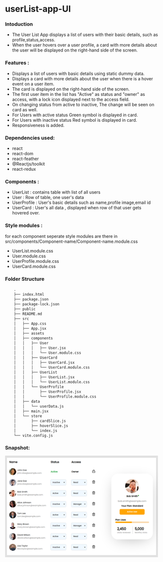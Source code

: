 # userList-app-UI

### Intoduction

- The User List App displays a list of users with their basic details, such as profile,status,access.
- When the user hovers over a user profile, a card with more details about the user will be displayed on the right-hand side of the screen.

### Features :

- Displays a list of users with basic details using static dummy data.
- Displays a card with more details about the user when there is a hover event on a user item.
- The card is displayed on the right-hand side of the screen.
- The first user item in the list has "Active" as status and "owner" as access, with a lock icon displayed next to the access field.
- On changing status from active to inactive, The change will be seen on card as well.
- For Users with active status Green symbol is displayed in card.
- For Users with inactive status Red symbol is displayed in card.
- Responsiveness is added.

### Dependencies used:

- react
- react-dom
- react-feather
- @Reactjs/toolkit
- react-redux

### Components :

- UserList : contains table with list of all users
- User : Row of table, one user's data
- UserProfile : User's basic details such as name,profile image,email id
- UserCard : User's all data , displayed when row of that user gets hovered over.

### Style modules :

for each component seperate style modules are there in src/components/Component-name/Component-name.module.css

- UserList.module.css
- User.module.css
- UserProfile.module.css
- UserCard.module.css

### Folder Structure

        .
        ├── index.html
        ├── package.json
        ├── package-lock.json
        ├── public
        ├── README.md
        ├── src
        │   ├── App.css
        │   ├── App.jsx
        │   ├── assets
        │   ├── components
        │   │   ├── User
        │   │   │   ├── User.jsx
        │   │   │   └── User.module.css
        │   │   ├── UserCard
        │   │   │   ├── UserCard.jsx
        │   │   │   └── UserCard.module.css
        │   │   ├── UserList
        │   │   │   ├── UserList.jsx
        │   │   │   └── UserList.module.css
        │   │   └── UserProfile
        │   │       ├── UserProfile.jsx
        │   │       └── UserProfile.module.css
        │   ├── data
        │   │   └── userData.js
        │   ├── main.jsx
        │   └── store
        │       ├── cardSlice.js
        │       ├── hoverSlice.js
        │       └── index.js
        └── vite.config.js

### Snapshot:

![snapshot of practical](./src/assets/snapshot.png)
